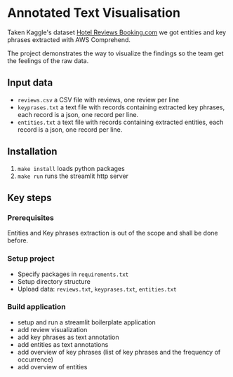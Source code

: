 # Annotated Text Visualisation

Taken Kaggle's dataset [Hotel Reviews Booking.com](https://www.kaggle.com/datasets/michelhatab/hotel-reviews-bookingcom?resource=download) we got entities and key phrases extracted with AWS Comprehend.

The project demonstrates the way to visualize the findings so the team get the feelings of the raw data.

## Input data
- `reviews.csv` a CSV file with reviews, one review per line
- `keyprases.txt` a text file with records containing extracted key phrases, each record is a json, one record per line. 
- `entities.txt` a text file with records containing extracted entities, each record is a json, one record per line. 

## Installation

1. `make install` loads python packages
2. `make run` runs the streamlit http server

## Key steps

### Prerequisites

Entities and Key phrases extraction is out of the scope and shall be done before. 

### Setup project 

- Specify packages in `requirements.txt`
- Setup directory structure
- Upload data: `reviews.txt`, `keyprases.txt`, `entities.txt`

### Build application

- setup and run a streamlit boilerplate application
- add review visualization
- add key phrases as text annotation
- add entities as text annotations
- add overview of key phrases (list of key phrases and the frequency of occurrence)
- add overview of entities

